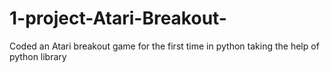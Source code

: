 # 1-project-Atari-Breakout-
Coded an Atari breakout game for the first time in python taking the help of python library 
